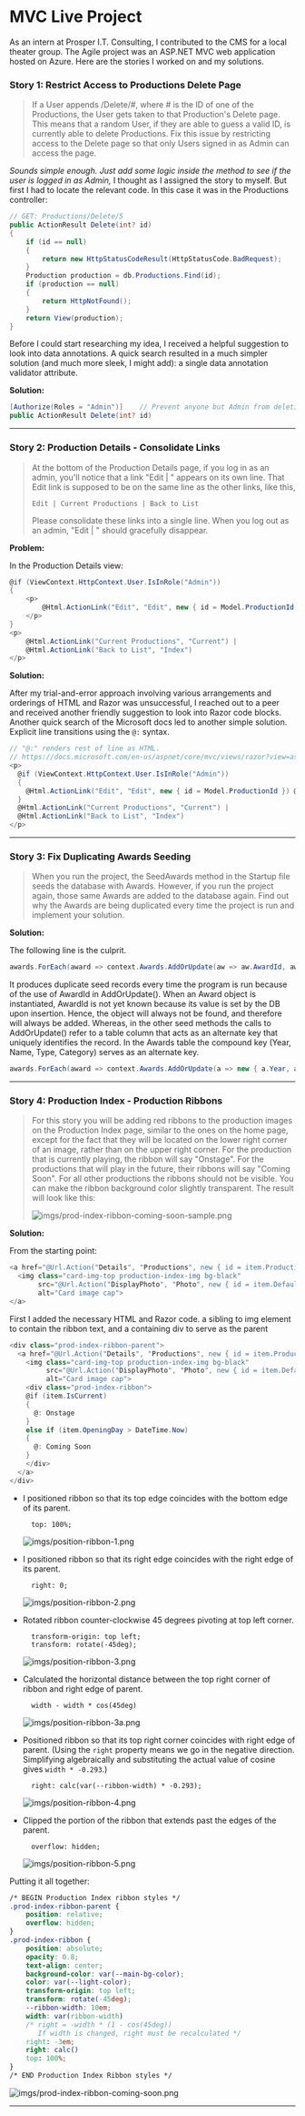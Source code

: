 # MVC Live Project

As an intern at Prosper I.T. Consulting, I contributed to the CMS for a local theater group. The Agile project was an ASP.NET MVC web application hosted on Azure. Here are the stories I worked on and my solutions.

### Story 1: Restrict Access to Productions Delete Page
> If a User appends /Delete/#, where # is the ID of one of the Productions, the User gets taken to that Production's Delete page.  This means that a random User, if  they are able to guess a valid ID, is currently able to delete Productions.  Fix this issue by restricting access to the Delete page so that only Users signed in as Admin can access the page.

_Sounds simple enough. Just add some logic inside the method to see if the user is logged in as Admin,_ I thought as I assigned the story to myself. But first I had to locate the relevant code. In this case it was in the Productions controller:

```c#
// GET: Productions/Delete/5
public ActionResult Delete(int? id)
{
    if (id == null)
    {
        return new HttpStatusCodeResult(HttpStatusCode.BadRequest);
    }
    Production production = db.Productions.Find(id);
    if (production == null)
    {
        return HttpNotFound();
    }
    return View(production);
}
```

Before I could start researching my idea, I received a helpful suggestion to look into data annotations. A quick search resulted in a much simpler solution (and much more sleek, I might add): a single data annotation validator attribute.

**Solution:**

```c#
[Authorize(Roles = "Admin")]	// Prevent anyone but Admin from deleting
public ActionResult Delete(int? id)
```
---
### Story 2: Production Details - Consolidate Links
> At the bottom of the Production Details page, if you log in as an admin, you'll notice that a link "Edit | " appears on its own line.  That Edit link is supposed to be on the same line as the other links, like this,
>
> `Edit | Current Productions | Back to List`
>
> Please consolidate these links into a single line.  When you log out as an admin, "Edit | " should gracefully disappear.

**Problem:**

In the Production Details view: 

```c#
@if (ViewContext.HttpContext.User.IsInRole("Admin"))
{
    <p>
        @Html.ActionLink("Edit", "Edit", new { id = Model.ProductionId }) |
    </p>
}
<p>
    @Html.ActionLink("Current Productions", "Current") |
    @Html.ActionLink("Back to List", "Index")
</p>
```

**Solution:**

After my trial-and-error approach involving various arrangements and orderings of HTML and Razor was unsuccessful, I reached out to a peer and received another friendly suggestion to look into Razor code blocks. Another quick search of the Microsoft docs led to another simple solution. Explicit line transitions using the `@:` syntax.

```c#
// "@:" renders rest of line as HTML. 
// https://docs.microsoft.com/en-us/aspnet/core/mvc/views/razor?view=aspnetcore-3.1#explicit-line-transition
<p>
  @if (ViewContext.HttpContext.User.IsInRole("Admin"))
  {
    @Html.ActionLink("Edit", "Edit", new { id = Model.ProductionId }) @:|
  }
  @Html.ActionLink("Current Productions", "Current") |
  @Html.ActionLink("Back to List", "Index")
</p>
```
---

### Story 3: Fix Duplicating Awards Seeding
> When you run the project, the SeedAwards method in the Startup file seeds the database with Awards.  However, if you run the project again, those same Awards are added to the database again.  Find out why the Awards are being duplicated every time the project is run and implement your solution.

**Solution:**

The following line is the culprit.
```c#
awards.ForEach(award => context.Awards.AddOrUpdate(aw => aw.AwardId, award));
```
It produces duplicate seed records every time the program is run because of the use of AwardId in AddOrUpdate(). When an Award object is instantiated, AwardId is not yet known because its value is set by the DB upon insertion. Hence, the object will always not be found, and therefore will always be added. Whereas, in the other seed methods the calls to AddOrUpdate() refer to a table column that acts as an alternate key that uniquely identifies the record. In the Awards table the compound key (Year, Name, Type, Category) serves as an alternate key.
```c#
awards.ForEach(award => context.Awards.AddOrUpdate(a => new { a.Year, a.Name, a.Type, a.Category }, award));
```
---

### Story 4: Production Index - Production Ribbons

> For this story you will be adding red ribbons to the production images on the Production Index page, similar to the ones on the home page, except for the fact that they will be located on the lower right corner of an image, rather than on the upper right corner.  For the production that is currently playing, the ribbon will say "Onstage".  For the productions that will play in the future, their ribbons will say "Coming Soon".  For all other productions the ribbons should not be visible.  You can make the ribbon background color slightly transparent.  The result will look like this:
>
> ![imgs/prod-index-ribbon-coming-soon-sample.png](imgs/prod-index-ribbon-coming-soon-sample.png)

**Solution:**

From the starting point:

```c#
<a href="@Url.Action("Details", "Productions", new { id = item.ProductionId })">
  <img class="card-img-top production-index-img bg-black" 
       src="@Url.Action("DisplayPhoto", "Photo", new { id = item.DefaultPhoto.PhotoId })" 
       alt="Card image cap">
</a>
```

First I added the necessary HTML and Razor code. a sibling to img element to contain the ribbon text, and a containing div to serve as the parent

```c#
<div class="prod-index-ribbon-parent">
  <a href="@Url.Action("Details", "Productions", new { id = item.ProductionId })">
    <img class="card-img-top production-index-img bg-black" 
         src="@Url.Action("DisplayPhoto", "Photo", new { id = item.DefaultPhoto.PhotoId })" 
         alt="Card image cap">
    <div class="prod-index-ribbon">
	@if (item.IsCurrent)
	{
	  @: Onstage
	}
	else if (item.OpeningDay > DateTime.Now)
	{
	  @: Coming Soon
	}
    </div>
  </a>
</div>
```


- I positioned ribbon so that its top edge coincides with the bottom edge of its parent.

		top: 100%;
		
	![imgs/position-ribbon-1.png](imgs/position-ribbon-1.png)

- I positioned ribbon so that its right edge coincides with the right edge of its parent.

		right: 0;

	![imgs/position-ribbon-2.png](imgs/position-ribbon-2.png)

- Rotated ribbon counter-clockwise 45 degrees pivoting at top left corner.

		transform-origin: top left;
		transform: rotate(-45deg);

	![imgs/position-ribbon-3.png](imgs/position-ribbon-3.png)

- Calculated the horizontal distance between the top right corner of ribbon and right edge of parent. 
	
		width - width * cos(45deg)
		
	![imgs/position-ribbon-3a.png](imgs/position-ribbon-3a.png)
	
- Positioned ribbon so that its top right corner coincides with right edge of parent. (Using the `right` property means we go in the negative direction. Simplifying algebraically and substituting the actual value of cosine gives `width * -0.293`.)

		right: calc(var(--ribbon-width) * -0.293);

	![imgs/position-ribbon-4.png](imgs/position-ribbon-4.png)

- Clipped the portion of the ribbon that extends past the edges of the parent.

		overflow: hidden;
		
	![imgs/position-ribbon-5.png](imgs/position-ribbon-5.png)

Putting it all together:

```css
/* BEGIN Production Index ribbon styles */
.prod-index-ribbon-parent {
    position: relative;
    overflow: hidden;
}
.prod-index-ribbon {
    position: absolute;
    opacity: 0.8;
    text-align: center;
    background-color: var(--main-bg-color);
    color: var(--light-color);
    transform-origin: top left;
    transform: rotate(-45deg);
    --ribbon-width: 10em;
    width: var(ribbon-width) 
    /* right = -width * (1 - cos(45deg))
       If width is changed, right must be recalculated */
    right: -3em;
    right: calc()
    top: 100%;
}
/* END Production Index Ribbon styles */
```

![imgs/prod-index-ribbon-coming-soon.png](imgs/prod-index-ribbon-coming-soon.png)

---
